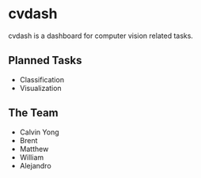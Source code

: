 # cvdash

cvdash is a dashboard for computer vision related tasks.

## Planned Tasks

- Classification
- Visualization

## The Team

- Calvin Yong
- Brent
- Matthew
- William
- Alejandro
